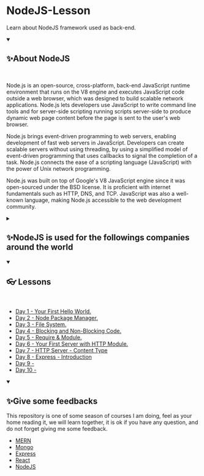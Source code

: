 # NodeJS-Lesson
Learn about NodeJS framework used as back-end.

<details open="">
  <summary><h2>✨About NodeJS</h2></summary>
  <br>
<p dir="auto">Node.js is an open-source, cross-platform, back-end JavaScript runtime environment that runs on the V8 engine and executes JavaScript code outside a web browser, which was designed to build scalable network applications. Node.js lets developers use JavaScript to write command line tools and for server-side scripting running scripts server-side to produce dynamic web page content before the page is sent to the user's web browser.

Node.js brings event-driven programming to web servers, enabling development of fast web servers in JavaScript. Developers can create scalable servers without using threading, by using a simplified model of event-driven programming that uses callbacks to signal the completion of a task. Node.js connects the ease of a scripting language (JavaScript) with the power of Unix network programming.

Node.js was built on top of Google's V8 JavaScript engine since it was open-sourced under the BSD license. It is proficient with internet fundamentals such as HTTP, DNS, and TCP. JavaScript was also a well-known language, making Node.js accessible to the web development community.
</p>
</details>


<details close="">
  <summary><h2>✨NodeJS is used for the followings companies around the world</h2></summary>
<p dir="auto">
  </br>
  <img src="https://www.techtic.com/wp-content/uploads/2021/03/top-companies-using-nodejs-in-2021.png" alt="EdwinCruz"  />
</p>
</details>

<details open="">
  <summary><h2>👓 Lessons</h2></summary>
<p dir="auto">
  </br>
  <ul>
    <li><a href="https://github.com/EdwinCruz13/NodeJS-Lesson/tree/main/Day%201">Day 1 - Your First Hello World.</a></li>
    <li><a href="https://github.com/EdwinCruz13/NodeJS-Lesson/tree/main/Day%202">Day 2 - Node Package Manager.</a></li>
    <li><a href="https://github.com/EdwinCruz13/NodeJS-Lesson/tree/main/Day%203">Day 3 - File System.</a></li>
    <li><a href="https://github.com/EdwinCruz13/NodeJS-Lesson/tree/main/Day%204">Day 4 - Blocking and Non-Blocking Code. </a></li>
    <li><a href="https://github.com/EdwinCruz13/NodeJS-Lesson/tree/main/Day%205">Day 5 - Require & Module. </a></li>
    <li><a href="https://github.com/EdwinCruz13/NodeJS-Lesson/tree/main/Day%206">Day 6 - Your First Server with HTTP Module.</a></li>
    <li><a href="https://github.com/EdwinCruz13/NodeJS-Lesson/tree/main/Day%207">Day 7 - HTTP Server - Content Type</a></li>
    <li><a href="https://github.com/EdwinCruz13/NodeJS-Lesson/tree/main/Day%208">Day 8 - Express - Introduction</a></li>
    <li><a href="#">Day 9 - </a></li>
    <li><a href="#">Day 10 - </a></li>
  </ul>

</p>
</details>


<details open="">
  <summary><h2>✨Give some feedbacks</h2></summary>
<p dir="auto">
  This repository is one of some season of courses I am doing, feel as your home reading it, we will learn together, it is ok if you have any question, and do not forget giving me some feedback.
  </br>
  <ul>
    <li><a href="https://github.com/EdwinCruz13/MERN">MERN</a></li>
    <li><a href="#">Mongo</a></li>
    <li><a href="#">Express</a></li>
    <li><a href="#">React</a></li>
    <li><a href="https://github.com/EdwinCruz13/NodeJS-Lesson">NodeJS</a></li>
  </ul>

</p>
</details>

